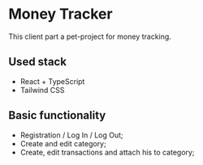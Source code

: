 # Money Tracker

This client part a pet-project for money tracking.

## Used stack

- React + TypeScript
- Tailwind CSS

## Basic functionality

- Registration / Log In / Log Out;
- Create and edit category;
- Create, edit transactions and attach his to category;
